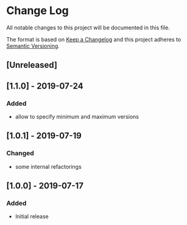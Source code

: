 # Change Log

All notable changes to this project will be documented in this file.

The format is based on [Keep a Changelog](http://keepachangelog.com/)
and this project adheres to [Semantic Versioning](http://semver.org/).

<!-- Available types of changes:
### Added
### Changed
### Fixed
### Deprecated
### Removed
### Security
-->

## [Unreleased]

## [1.1.0] - 2019-07-24

### Added

- allow to specify minimum and maximum versions

## [1.0.1] - 2019-07-19

### Changed

- some internal refactorings

## [1.0.0] - 2019-07-17

### Added

- Initial release